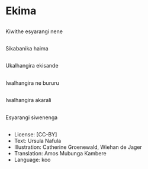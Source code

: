 # Ekima

##
Kiwithe esyarangi nene

##
Sikabanika haima

##
Ukalhangira ekisande

##
Iwalhangira ne bururu

##
Iwalhangira akarali

##
Esyarangi siwenenga

##
* License: [CC-BY]
* Text: Ursula Nafula
* Illustration: Catherine Groenewald, Wiehan de Jager
* Translation: Amos Mubunga Kambere
* Language: koo
